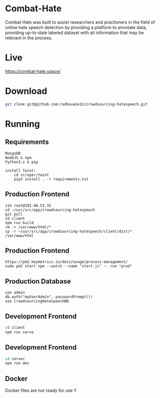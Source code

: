 # Combat-Hate
Combat Hate was built to assist researchers and practioners in the field of online hate speech detection by providing a platform to annotate data, providing up-to-date labeled dataset with all information that may be relevant in the process.

# Live
https://combat-hate.space/

# Download
```bash
git clone git@github.com:radhouane12/crowdsourcing-hatespeech.git
```

# Running
## Requirements
```
MongoDB
NodeJS & npm
Python3.x & pip

install Twint: 
    cd scraper/twint
    pip3 install . -r requirements.txt
```

## Production Frontend
```WSL/Ubunutu
ssh root@191.96.53.32
cd ~/usr/src/app/crowdsourcing-hatespeech
git pull
cd client
npm run build
rm -r /var/www/html/*
cp -r ~/usr/src/app/crowdsourcing-hatespeech/client/dist/* /var/www/html
```

## Production Frontend
```PM2
https://pm2.keymetrics.io/docs/usage/process-management/
sudo pm2 start npm --watch --name "start.js" -- run "prod"
```

## Production Database
```mongosh
use admin
db.auth("myUserAdmin", passwordPrompt())
use CrowdsourcingHatespeechDB
```

## Development Frontend
```bash
cd client
npm run serve
```
## Development Frontend
```bash
cd server
npm run dev
```

## Docker
Docker files are not ready for use !!